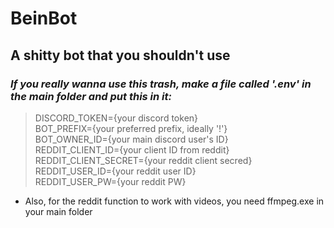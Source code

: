 # BeinBot
## A shitty bot that you shouldn't use

### *If you really wanna use this trash, make a file called '.env' in the main folder and put this in it:* 
>DISCORD_TOKEN={your discord token}  
>BOT_PREFIX={your preferred prefix, ideally '!'}  
>BOT_OWNER_ID={your main discord user's ID}  
>REDDIT_CLIENT_ID={your client ID from reddit}  
>REDDIT_CLIENT_SECRET={your reddit client secred}  
>REDDIT_USER_ID={your reddit user ID}  
>REDDIT_USER_PW={your reddit PW}

- Also, for the reddit function to work with videos, you need ffmpeg.exe in your main folder
